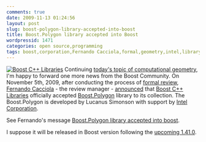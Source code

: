 ```yaml
---
comments: true
date: 2009-11-13 01:24:56
layout: post
slug: boost-polygon-library-accepted-into-boost
title: Boost.Polygon library accepted into Boost
wordpressid: 1471
categories: open source,programming
tags: boost,corporation,Fernando Cacciola,formal,geometry,intel,library,Lucanus Simonson,polygon,programming,project,review
---
```


[![Boost C++ Libraries](/images/logos/boost-logo.png)](http://www.boost.org) Continuing [today's topic of computational geometry](/?p=1457), I'm happy to forward one more news from the Boost Community. On November 5th, 2009, after conducting the process of [formal review](http://lists.boost.org/boost-announce/2009/08/0234.php), [Fernando Cacciola](http://www.scisoft-consulting.com/) - the review manager - [announced](http://lists.boost.org/Archives/boost/2009/11/157967.php) that [Boost C++ Libraries](http://www.boost.org/) officially accepted [Boost.Polygon](http://svn.boost.org/svn/boost/sandbox/gtl/doc/index.htm) library to its collection. The Boost.Polygon is developed by Lucanus Simonson with support by [Intel Corporation](http://www.intel.com/).





See Fernando's message [Boost.Polygon library accepted into boost](http://lists.boost.org/Archives/boost/2009/11/157967.php).





I suppose it will be released in Boost version following the [upcoming 1.41.0](http://beta.boost.org/users/news/version_1_41_0).
